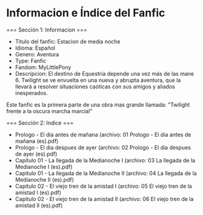 # Informacion e Índice del Fanfic

=== Sección 1: Informacion ===

* Titulo del fanfic: Estacion de media noche
* Idioma: Español
* Genero: Aventura
* Type: Fanfic 
* Fandom: MyLittlePony 
* Descripcion: El destino de Equestria depende una vez más de las mane 6. Twilight se ve envuelta en una nueva y abrupta aventura, que la llevará a resolver situaciones caóticas con sus amigos y aliados inesperados.

Este fanfic es la primera parte de una obra mas grande llamada: "Twilight frente a la oscura marcha marcial"

=== Sección 2: Indice ===

* Prologo - El dia antes de mañana (archivo: 01 Prologo - El dia antes de mañana (es).pdf)
* Prologo - El dia despues de ayer (archivo: 02 Prologo - El dia despues de ayer (es).pdf)
* Capitulo 01 - La llegada de la Medianoche I (archivo: 03 La llegada de la Medianoche I (es).pdf)
* Capitulo 01 - La llegada de la Medianoche II (archivo: 04 La llegada de la Medianoche II (es).pdf)
* Capitulo 02 - El viejo tren de la amistad I (archivo: 05 El viejo tren de la amistad I (es).pdf)
* Capitulo 02 - El viejo tren de la amistad II (archivo: 06 El viejo tren de la amistad II (es).pdf)

